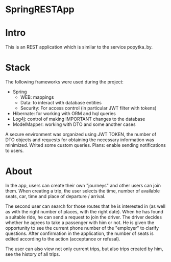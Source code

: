 # SpringRESTApp
# Intro
This is an REST application which is similar to the service popytka_by.
# Stack
The following frameworks were used during the project:
- Spring 
  - WEB: mappings
  - Data: to interact with database entities
  - Security: For access control (in particular JWT filter with tokens)
- Hibernate: for working with ORM and hql queries
- Log4j: control of making IMPORTANT changes to the database
- ModelMapper: working with DTO and some another cases

A secure environment was organized using JWT TOKEN, the number of DTO objects and requests for obtaining the necessary information was minimized. 
Writed some custom queries.
Plans: enable sending notifications to users.
# About
In the app, users can create their own "journeys" and other users can join them. When creating a trip, the user selects the time, number of available seats, car, time and place of departure / arrival.

The second user can search for those routes that he is interested in (as well as with the right number of places, with the right date). When he has found a suitable ride, he can send a request to join the driver. The driver decides whether he agrees to take a passenger with him or not. He is given the opportunity to see the current phone number of the "employer" to clarify questions. After confirmation in the application, the number of seats is edited according to the action (acceptance or refusal).

The user can also view not only current trips, but also trips created by him, see the history of all trips.
